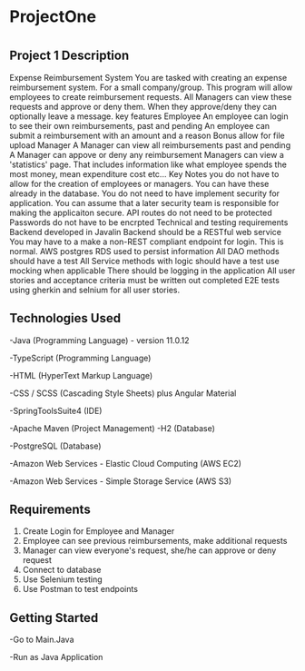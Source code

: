 # ProjectOne
# 
## Project 1 Description
Expense Reimbursement System You are tasked with creating an expense reimbursement system. For a small company/group. This program will allow employees to create reimbursement requests. All Managers can view these requests and approve or deny them. When they approve/deny they can optionally leave a message. key features Employee An employee can login to see their own reimbursements, past and pending An employee can submit a reimbursement with an amount and a reason Bonus allow for file upload Manager A Manager can view all reimbursements past and pending A Manager can appove or deny any reimbursement Managers can view a 'statistics' page. That includes information like what employee spends the most money, mean expenditure cost etc... Key Notes you do not have to allow for the creation of employees or managers. You can have these already in the database. You do not need to have implement security for application. You can assume that a later security team is responsible for making the applicaiton secure. API routes do not need to be protected Passwords do not have to be encrpted Technical and testing requirements Backend developed in Javalin Backend should be a RESTful web service You may have to a make a non-REST compliant endpoint for login. This is normal. AWS postgres RDS used to persist information All DAO methods should have a test All Service methods with logic should have a test use mocking when applicable There should be logging in the application All user stories and acceptance criteria must be written out completed E2E tests using gherkin and selnium for all user stories.
## Technologies Used
-Java (Programming Language) - version 11.0.12

-TypeScript (Programming Language)

-HTML (HyperText Markup Language)

-CSS / SCSS (Cascading Style Sheets) plus Angular Material

-SpringToolsSuite4 (IDE)

-Apache Maven (Project Management)
-H2 (Database)

-PostgreSQL (Database)

-Amazon Web Services - Elastic Cloud Computing (AWS EC2)

-Amazon Web Services - Simple Storage Service (AWS S3)
## Requirements
1. Create Login for Employee and Manager
2. Employee can see previous reimbursements, make additional requests
3. Manager can view everyone's request, she/he can approve or deny request
4. Connect to database
5. Use Selenium testing
6. Use Postman to test endpoints
## Getting Started
-Go to Main.Java


-Run as Java Application
